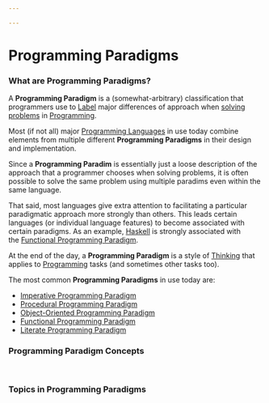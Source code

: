 ```yaml
---

---
```


# Programming Paradigms

### What are **Programming Paradigms?**

A **Programming Paradigm** is a (somewhat-arbitrary) classification that
programmers use to
[Label](https://calebsnotes.brick.do/labels-yxeGm0QEvdaz) major
differences of approach when [solving
problems](https://calebsnotes.brick.do/problem-solving-1bjbLbOZ4gRE)
in <a href="https://brick.do/M97QENmBmO0L" class="page-link">Programming</a>.

Most (if not all) major [Programming
Languages](https://calebsnotes.brick.do/languages-programming-pR2EBPYNNqDm)
in use today combine elements from multiple different **Programming
Paradigms** in their design and implementation. 

Since a **Programming Paradim** is essentially just a loose description
of the approach that a programmer chooses when solving problems, it is
often possible to solve the same problem using multiple paradims even
within the same language. 

That said, most languages give extra attention to facilitating a
particular paradigmatic approach more strongly than others. This leads
certain languages (or individual language features) to become associated
with certain paradigms. As an
example, <a href="https://brick.do/38gwm7Px64YD" class="page-link">Haskell</a> is
strongly associated with
the <a href="https://brick.do/1G6WVkM5m8yM" class="page-link">Functional Programming Paradigm</a>.

At the end of the day, a **Programming Paradigm** is a style
of <a href="https://brick.do/X90XApqY3ow2" class="page-link">Thinking</a> that
applies
to <a href="https://brick.do/M97QENmBmO0L" class="page-link">Programming</a> tasks
(and sometimes other tasks too).

The most common **Programming Paradigms** in use today are:

-   <a href="https://brick.do/y5QpmJj0k4Eb" class="page-link">Imperative Programming Paradigm</a>
-   <a href="https://brick.do/4n424OXZB5dq" class="page-link">Procedural Programming Paradigm</a>
-   <a href="https://brick.do/1YpLMNv4j3qY" class="page-link">Object-Oriented Programming Paradigm</a>
-   <a href="https://brick.do/1G6WVkM5m8yM" class="page-link">Functional Programming Paradigm</a>
-   <a href="https://brick.do/7KgZxN3kjxqD" class="page-link">Literate Programming Paradigm</a>

### **Programming Paradigm Concepts**

 

### **Topics in Programming Paradigms**
